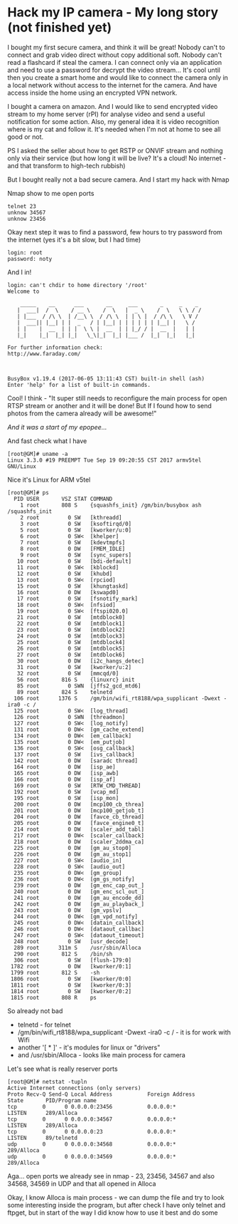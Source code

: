 # Hack my IP camera - My long story (not finished yet)
I bought my first secure camera, and think it will be great! Nobody can't to connect and grab video direct without copy additional soft. Nobody can't read a flashcard if steal the camera. I can connect only via an application and need to use a password for decrypt the video stream... It's cool until then you create a smart home and would like to connect the camera only in a local network without access to the internet for the camera. And have access inside the home using an encrypted VPN network.

I bought a camera on amazon. And I would like to send encrypted video stream to my home server (rPI) for analyse video and send a useful notification for some action. Also, my general idea it is video recognition where is my cat and follow it. It's needed when I'm not at home to see all good or not.

PS I asked the seller about how to get RSTP or ONVIF stream and nothing only via their service (but how long it will be live? It's a cloud! No internet - and that transform to high-tech rubbish)

But I bought really not a bad secure camera. And I start my hack with Nmap

Nmap show to me open ports
```
telnet 23
unknow 34567
unknow 23456
```

Okay next step it was to find a password, few hours to try password from the internet (yes it's a bit slow, but I had time)

```
login: root
password: noty
```

And I in!
```
login: can't chdir to home directory '/root'
Welcome to

    _____    __      ___       __     ___       _     _    _
   |  ___|  /  \    / __ \    /  \   |  _ \    /  \   \ \ / /
   | |___  / /\ \  | /__\ \  / /\ \  | | \ |  / /\ \   \ V /
   |  ___|| |__| | |  _   / | |__| | | | | | | |__| |   \ /
   | |    |  __  | | |  \ \ |  __  | | |_/ / |  __  |   | |
   |_|    |_|  |_| |_|   \_\|_|  |_| |___ /  |_|  |_|   |_|

For further information check:
http://www.faraday.com/



BusyBox v1.19.4 (2017-06-05 13:11:43 CST) built-in shell (ash)
Enter 'help' for a list of built-in commands.
```

Cool! I think - "It super still needs to reconfigure the main process for open RTSP stream or another and it will be done! But If I found how to send photos from the camera already will be awesome!"

*And it was a start of my epopee...*

And fast check what I have
```
[root@GM]# uname -a
Linux 3.3.0 #19 PREEMPT Tue Sep 19 09:20:55 CST 2017 armv5tel GNU/Linux
```
Nice it's Linux for ARM v5tel

```
[root@GM]# ps
  PID USER       VSZ STAT COMMAND
    1 root       808 S    {squashfs_init} /gm/bin/busybox ash /squashfs_init
    2 root         0 SW   [kthreadd]
    3 root         0 SW   [ksoftirqd/0]
    5 root         0 SW   [kworker/u:0]
    6 root         0 SW<  [khelper]
    7 root         0 SW   [kdevtmpfs]
    8 root         0 DW   [FMEM_IDLE]
    9 root         0 SW   [sync_supers]
   10 root         0 SW   [bdi-default]
   11 root         0 SW<  [kblockd]
   12 root         0 SW   [khubd]
   13 root         0 SW<  [rpciod]
   15 root         0 SW   [khungtaskd]
   16 root         0 DW   [kswapd0]
   17 root         0 SW   [fsnotify_mark]
   18 root         0 SW<  [nfsiod]
   19 root         0 SW<  [ftspi020.0]
   21 root         0 SW   [mtdblock0]
   22 root         0 SW   [mtdblock1]
   23 root         0 SW   [mtdblock2]
   24 root         0 SW   [mtdblock3]
   25 root         0 SW   [mtdblock4]
   26 root         0 SW   [mtdblock5]
   27 root         0 SW   [mtdblock6]
   30 root         0 DW   [i2c_hangs_detec]
   31 root         0 SW   [kworker/u:2]
   32 root         0 SW   [mmcqd/0]
   56 root       816 S    {linuxrc} init
   85 root         0 SWN  [jffs2_gcd_mtd6]
   89 root       824 S    telnetd
  106 root      1376 S    /gm/bin/wifi_rt8188/wpa_supplicant -Dwext -ira0 -c /
  125 root         0 SW<  [log_thread]
  126 root         0 SWN  [threadmon]
  127 root         0 SW<  [log_notify]
  131 root         0 DW<  [gm_cache_extend]
  134 root         0 DW<  [em_callback]
  135 root         0 DW<  [em_putjob]
  136 root         0 SW<  [osg_callback]
  137 root         0 SW   [ivs_callback]
  142 root         0 DW   [saradc thread]
  164 root         0 DW   [isp_ae]
  165 root         0 DW   [isp_awb]
  166 root         0 DW   [isp_af]
  169 root         0 SW   [RTW_CMD_THREAD]
  192 root         0 SW   [vcap_md]
  195 root         0 SW   [isp_mon]
  200 root         0 DW   [mcp100_cb_threa]
  201 root         0 DW   [mcp100_getjob_t]
  204 root         0 DW   [favce_cb_thread]
  205 root         0 DW   [favce_engine0_t]
  214 root         0 DW   [scaler_add_tabl]
  217 root         0 DW<  [scaler_callback]
  218 root         0 DW   [scaler_2ddma_ca]
  225 root         0 DW   [gm_au_stop0]
  226 root         0 DW   [gm_au_stop1]
  227 root         0 SW<  [audio_in]
  228 root         0 SW<  [audio_out]
  235 root         0 DW<  [gm_group]
  236 root         0 DW<  [gm_gs_notify]
  239 root         0 DW   [gm_enc_cap_out_]
  240 root         0 DW   [gm_enc_scl_out_]
  241 root         0 DW   [gm_au_encode_dd]
  242 root         0 DW   [gm_au_playback_]
  243 root         0 DW   [gm_vpslv]
  244 root         0 DW<  [gm_vpd_notify]
  245 root         0 DW<  [datain_callback]
  246 root         0 DW<  [dataout_callbac]
  247 root         0 SW<  [dataout_timeout]
  248 root         0 SW   [usr_decode]
  289 root      311m S    /usr/sbin/Alloca
  290 root       812 S    /bin/sh
  306 root         0 SW   [flush-179:0]
 1782 root         0 DW   [kworker/0:1]
 1799 root       812 S    -sh
 1806 root         0 SW   [kworker/0:0]
 1811 root         0 SW   [kworker/0:3]
 1814 root         0 SW   [kworker/0:2]
 1815 root       808 R    ps
```
So already not bad
  - telnetd - for telnet
  - /gm/bin/wifi_rt8188/wpa_supplicant -Dwext -ira0 -c / - it is for work with Wifi
  - another '[ * ]' - it's modules for linux or "drivers"
  - and /usr/sbin/Alloca - looks like main process for camera

Let's see what is really reserver ports
```
[root@GM]# netstat -tupln
Active Internet connections (only servers)
Proto Recv-Q Send-Q Local Address           Foreign Address         State       PID/Program name
tcp        0      0 0.0.0.0:23456           0.0.0.0:*               LISTEN      289/Alloca
tcp        0      0 0.0.0.0:34567           0.0.0.0:*               LISTEN      289/Alloca
tcp        0      0 0.0.0.0:23              0.0.0.0:*               LISTEN      89/telnetd
udp        0      0 0.0.0.0:34568           0.0.0.0:*                           289/Alloca
udp        0      0 0.0.0.0:34569           0.0.0.0:*                           289/Alloca
```

Aga... open ports we already see in nmap - 23, 23456, 34567 and also 34568, 34569 in UDP and that all opened in Alloca

Okay, I know Alloca is main process - we can dump the file and try to look some interesting inside the program, but after check I have only telnet and ftpget, but in start of the way I did know how to use it best and do some
